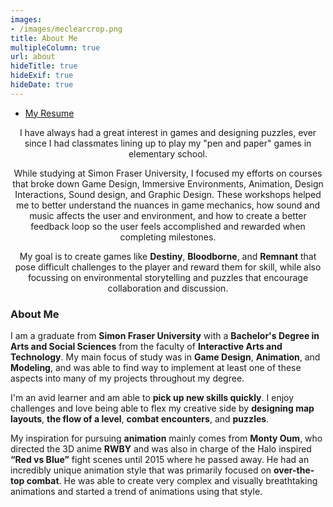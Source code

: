 ```yaml
---
images:
- /images/meclearcrop.png
title: About Me
multipleColumn: true
url: about
hideTitle: true
hideExif: true
hideDate: true
---
```


- [My Resume](https://drive.google.com/file/d/1PpCm81w8CmKrsTrPE9PkjxqZIDo1vqWa/view?usp=sharing)

<div align="center">
	<p>
        I have always had a great interest in games and designing puzzles, ever since I had classmates lining up to play my "pen and paper" games in elementary school.
	</p>
	<p>
		While studying at Simon Fraser University, I focused my efforts on courses that broke down Game Design, Immersive Environments, Animation, Design Interactions, Sound design, and Graphic Design. These workshops helped me to better understand the nuances in game mechanics, how sound and music affects the user and environment, and how to create a better feedback loop so the user feels accomplished and rewarded when completing milestones.

  My goal is to create games like **Destiny**, **Bloodborne**, and **Remnant** that pose difficult challenges to the player and reward them for skill, while also focussing on environmental storytelling and puzzles that encourage collaboration and discussion.
	</p>
</div>



### About Me

I am a graduate from **Simon Fraser University** with a **Bachelor's Degree in Arts and Social Sciences** from the faculty of **Interactive Arts and Technology**. My main focus of study was in **Game Design**, **Animation**, and **Modeling**, and was able to find way to implement at least one of these aspects into many of my projects throughout my degree.

​I'm an avid learner and am able to **pick up new skills quickly**. I enjoy challenges and love being able to flex my creative side by **designing map layouts**, **the flow of a level**, **combat encounters**, and **puzzles**.

My inspiration for pursuing **animation** mainly comes from **Monty Oum**, who directed the 3D anime **RWBY** and was also in charge of the Halo inspired **“Red vs Blue”** fight scenes until 2015 where he passed away. He had an incredibly unique animation style that was primarily focused on **over-the-top combat**. He was able to create very complex and visually breathtaking animations and started a trend of animations using that style.


